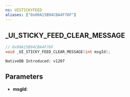 ```yaml
---
ns: UISTICKYFEED
aliases: ["0x00A15B94CBA4F76F"]
---
```

## _UI_STICKY_FEED_CLEAR_MESSAGE

```c
// 0x00A15B94CBA4F76F
void _UI_STICKY_FEED_CLEAR_MESSAGE(int msgId);
```

```
NativeDB Introduced: v1207
```

## Parameters
* **msgId**:
